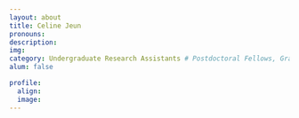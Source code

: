 ```yaml
---
layout: about
title: Celine Jeun
pronouns:
description:
img:
category: Undergraduate Research Assistants # Postdoctoral Fellows, Graduate Students, Postbac Research Assistants, Undergraduate Research Assistants
alum: false

profile:
  align:
  image:
---
```

